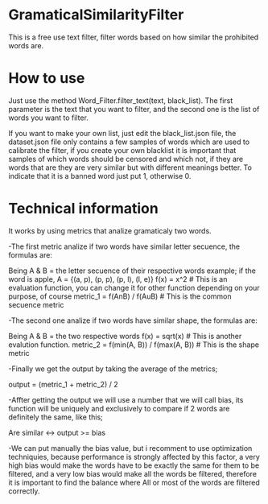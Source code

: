 # GramaticalSimilarityFilter
This is a free use text filter, filter words based on how similar the prohibited words are.

# How to use
Just use the method Word_Filter.filter_text(text, black_list).
The first parameter is the text that you want to filter, and the second one is the list of words you want to filter.

If you want to make your own list, just edit the black_list.json file, the dataset.json file only contains a few samples of words which are used to calibrate the filter, if you create your own blacklist it is important that samples of which words should be censored and which not, if they are words that are they are very similar but with different meanings better. To indicate that it is a banned word just put 1, otherwise 0.

# Technical information
It works by using metrics that analize gramaticaly two words.

-The first metric analize if two words have similar letter secuence, the formulas are:

Being A & B = the letter secuence of their respective words example; if the word is apple, A = {(a, p), (p, p), (p, l), (l, e)}
f(x) = x^2 # This is an evaluation function, you can change it for other function depending on your purpose, of course
metric_1 = f(AnB) / f(AuB) # This is the common secuence metric

-The second one analize if two words have similar shape, the formulas are:

Being A & B = the two respective words
f(x) = sqrt(x) # This is another evalution function.
metric_2 = f(min(A, B)) / f(max(A, B)) # This is the shape metric

-Finally we get the output by taking the average of the metrics;

output = (metric_1 + metric_2) / 2

-Affter getting the output we will use a number that we will call bias, its function will be uniquely and exclusively to compare if 2 words are definitely the same, like this;

Are similar <-> output >= bias

-We can put manually the bias value, but i recomment to use optimization techniquies, because performance is strongly affected by this factor, a very high bias would make the words have to be exactly the same for them to be filtered, and a very low bias would make all the words be filtered, therefore it is important to find the balance where All or most of the words are filtered correctly.
